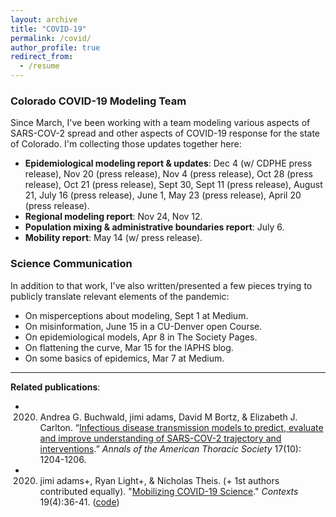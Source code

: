 ```yaml
---
layout: archive
title: "COVID-19"
permalink: /covid/
author_profile: true
redirect_from:
  - /resume
---
```


### Colorado COVID-19 Modeling Team
Since March, I've been working with a team modeling various aspects of SARS-COV-2 spread and other aspects of COVID-19 response for the state of Colorado. I'm collecting those updates together here:

- **Epidemiological modeling report & updates**: Dec 4 (w/ CDPHE press release), Nov 20 (press release), Nov 4 (press release),  Oct 28 (press release), Oct 21 (press release), Sept 30, Sept 11 (press release), August 21, July 16 (press release), June 1,  May 23 (press release), April 20 (press release).
- **Regional modeling report**: Nov 24, Nov 12.
- **Population mixing & administrative boundaries report**: July 6.
- **Mobility report**:  May 14 (w/ press release).

### Science Communication
In addition to that work, I've also written/presented a few pieces trying to publicly translate relevant elements of the pandemic:

- On misperceptions about modeling, Sept 1 at Medium.
- On misinformation, June 15 in a CU-Denver open Course.
- On epidemiological models, Apr 8 in The Society Pages.
- On flattening the curve, Mar 15 for the IAPHS blog.
- On some basics of epidemics, Mar 7 at Medium.

______
**Related publications**:

- 2020. Andrea G. Buchwald, jimi adams, David M Bortz, & Elizabeth J. Carlton. “[Infectious disease transmission models to predict, evaluate and improve understanding of SARS-COV-2 trajectory and interventions](https://www.atsjournals.org/doi/full/10.1513/AnnalsATS.202005-501PS).” *Annals of the American Thoracic Society* 17(10): 1204-1206.
- 2020. jimi adams+, Ryan Light+, & Nicholas Theis. (+ 1st authors contributed equally). "[Mobilizing COVID-19 Science](https://jimiadams.github.io/Contexts_PubMed/)." *Contexts* 19(4):36-41. ([code](https://github.com/jimiadams/Contexts_PubMed))